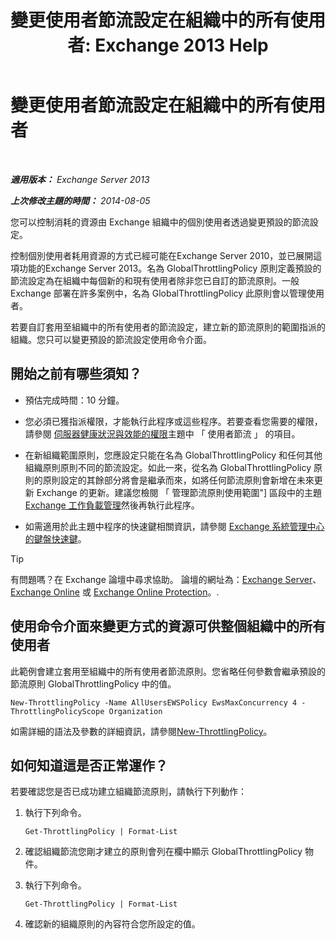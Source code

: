 ﻿---
title: '變更使用者節流設定在組織中的所有使用者: Exchange 2013 Help'
TOCTitle: 變更使用者節流設定在組織中的所有使用者
ms:assetid: c45cacfc-768d-4605-9bb0-53e30273fe4d
ms:mtpsurl: https://technet.microsoft.com/zh-tw/library/JJ863578(v=EXCHG.150)
ms:contentKeyID: 50554059
ms.date: 05/21/2018
mtps_version: v=EXCHG.150
ms.translationtype: MT
---

# 變更使用者節流設定在組織中的所有使用者

 

_**適用版本：** Exchange Server 2013_

_**上次修改主題的時間：** 2014-08-05_

您可以控制消耗的資源由 Exchange 組織中的個別使用者透過變更預設的節流設定。

控制個別使用者耗用資源的方式已經可能在Exchange Server 2010，並已展開這項功能的Exchange Server 2013。名為 GlobalThrottlingPolicy 原則定義預設的節流設定為在組織中每個新的和現有使用者除非您已自訂的節流原則。一般 Exchange 部署在許多案例中，名為 GlobalThrottlingPolicy 此原則會以管理使用者。

若要自訂套用至組織中的所有使用者的節流設定，建立新的節流原則的範圍指派的組織。您只可以變更預設的節流設定使用命令介面。

## 開始之前有哪些須知？

  - 預估完成時間：10 分鐘。

  - 您必須已獲指派權限，才能執行此程序或這些程序。若要查看您需要的權限，請參閱 [伺服器健康狀況與效能的權限](server-health-and-performance-permissions-exchange-2013-help.md)主題中 「 使用者節流 」 的項目。

  - 在新組織範圍原則，您應設定只能在名為 GlobalThrottlingPolicy 和任何其他組織原則原則不同的節流設定。如此一來，從名為 GlobalThrottlingPolicy 原則的原則設定的其餘部分將會是繼承而來，如將任何節流原則會新增在未來更新 Exchange 的更新。建議您檢閱 「 管理節流原則使用範圍"\] 區段中的主題[Exchange 工作負載管理](exchange-workload-management-exchange-2013-help.md)然後再執行此程序。

  - 如需適用於此主題中程序的快速鍵相關資訊，請參閱 [Exchange 系統管理中心的鍵盤快速鍵](keyboard-shortcuts-in-the-exchange-admin-center-exchange-online-protection-help.md)。


> [!TIP]  
> 有問題嗎？在 Exchange 論壇中尋求協助。 論壇的網址為：<a href="https://go.microsoft.com/fwlink/p/?linkid=60612">Exchange Server</a>、 <a href="https://go.microsoft.com/fwlink/p/?linkid=267542">Exchange Online</a> 或 <a href="https://go.microsoft.com/fwlink/p/?linkid=285351">Exchange Online Protection</a>。.




## 使用命令介面來變更方式的資源可供整個組織中的所有使用者

此範例會建立套用至組織中的所有使用者節流原則。您省略任何參數會繼承預設的節流原則 GlobalThrottlingPolicy 中的值。

    New-ThrottlingPolicy -Name AllUsersEWSPolicy EwsMaxConcurrency 4 -ThrottlingPolicyScope Organization

如需詳細的語法及參數的詳細資訊，請參閱[New-ThrottlingPolicy](https://technet.microsoft.com/zh-tw/library/dd351045\(v=exchg.150\))。

## 如何知道這是否正常運作？

若要確認您是否已成功建立組織節流原則，請執行下列動作：

1.  執行下列命令。
    
        Get-ThrottlingPolicy | Format-List

2.  確認組織節流您剛才建立的原則會列在欄中顯示 GlobalThrottlingPolicy 物件。

3.  執行下列命令。
    
        Get-ThrottlingPolicy | Format-List

4.  確認新的組織原則的內容符合您所設定的值。

